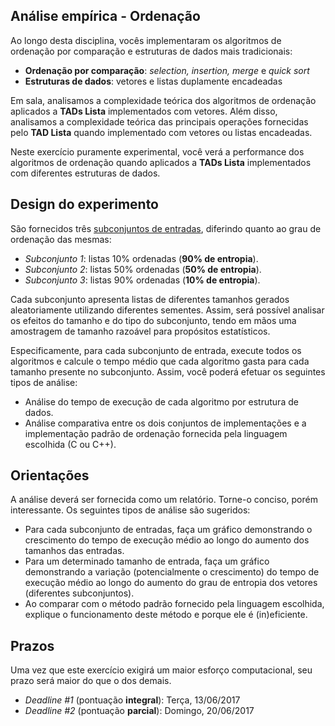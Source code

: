 ## Análise empírica - Ordenação

Ao longo desta disciplina, vocês implementaram os algoritmos de ordenação por comparação e estruturas de dados mais tradicionais:
* **Ordenação por comparação**: *selection, insertion, merge* e *quick sort*
* **Estruturas de dados**: vetores e listas duplamente encadeadas

Em sala, analisamos a complexidade teórica dos algoritmos de ordenação aplicados a **TADs Lista** implementados com vetores. Além disso,
analisamos a complexidade teórica das principais operações fornecidas pelo **TAD Lista** quando implementado com vetores ou listas encadeadas.

Neste exercício puramente experimental, você verá a performance dos algoritmos de ordenação quando aplicados a **TADs Lista** implementados com
diferentes estruturas de dados.

## Design do experimento

São fornecidos três [subconjuntos de entradas](instancias.tar.gz), diferindo quanto ao grau de ordenação das mesmas:

* *Subconjunto 1*: listas 10% ordenadas (**90% de entropia**).
* *Subconjunto 2*: listas 50% ordenadas (**50% de entropia**).
* *Subconjunto 3*: listas 90% ordenadas (**10% de entropia**).

Cada subconjunto apresenta listas de diferentes tamanhos gerados aleatoriamente utilizando diferentes sementes. Assim, será possível analisar os efeitos do tamanho e do tipo do subconjunto, tendo em mãos uma amostragem de tamanho razoável para propósitos estatísticos.

Especificamente, para cada subconjunto de entrada, execute todos os algoritmos e calcule o tempo médio que cada algoritmo gasta para cada tamanho presente no subconjunto. Assim, você poderá efetuar os seguintes tipos de análise:

* Análise do tempo de execução de cada algoritmo por estrutura de dados.
* Análise comparativa entre os dois conjuntos de implementações e a implementação padrão de ordenação fornecida pela linguagem escolhida (C ou C++).

## Orientações

A análise deverá ser fornecida como um relatório. Torne-o conciso, porém interessante. Os seguintes tipos de análise são sugeridos:

* Para cada subconjunto de entradas, faça um gráfico demonstrando o crescimento do tempo de execução médio ao longo do aumento dos tamanhos das entradas.
* Para um determinado tamanho de entrada, faça um gráfico demonstrando a variação (potencialmente o crescimento) do tempo de execução médio ao longo do aumento do grau de entropia dos vetores (diferentes subconjuntos).
* Ao comparar com o método padrão fornecido pela linguagem escolhida, explique o funcionamento deste método e porque ele é (in)eficiente.

## Prazos

Uma vez que este exercício exigirá um maior esforço computacional, seu prazo será maior do que o dos demais.
* *Deadline #1* (pontuação **integral**): Terça, 13/06/2017
* *Deadline #2* (pontuação **parcial**): Domingo, 20/06/2017

